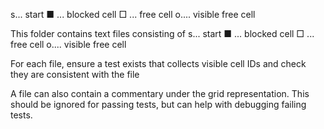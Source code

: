 s... start
■ ... blocked cell
□ ... free cell
o.... visible free cell

This folder contains text files consisting of 
s... start
■ ... blocked cell
□ ... free cell
o.... visible free cell


For each file, ensure a test exists that collects visible cell IDs and check they are consistent with the file

A file can also contain a commentary under the grid representation. This should be ignored for passing tests,
but can help with debugging failing tests.